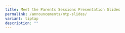 ```yaml
---
title: Meet the Parents Sessions Presentation Slides
permalink: /announcements/mtp-slides/
variant: tiptap
description: ""
---
```

